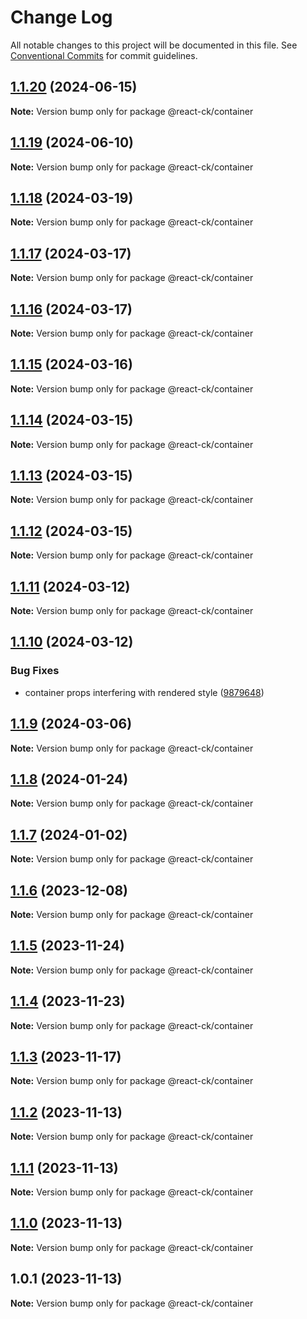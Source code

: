# Change Log

All notable changes to this project will be documented in this file.
See [Conventional Commits](https://conventionalcommits.org) for commit guidelines.

## [1.1.20](https://github.com/abelflopes/react-ck/compare/@react-ck/container@1.1.19...@react-ck/container@1.1.20) (2024-06-15)

**Note:** Version bump only for package @react-ck/container





## [1.1.19](https://github.com/abelflopes/react-ck/compare/@react-ck/container@1.1.18...@react-ck/container@1.1.19) (2024-06-10)

**Note:** Version bump only for package @react-ck/container





## [1.1.18](https://github.com/abelflopes/react-ck/compare/@react-ck/container@1.1.17...@react-ck/container@1.1.18) (2024-03-19)

**Note:** Version bump only for package @react-ck/container





## [1.1.17](https://github.com/abelflopes/react-ck/compare/@react-ck/container@1.1.16...@react-ck/container@1.1.17) (2024-03-17)

**Note:** Version bump only for package @react-ck/container





## [1.1.16](https://github.com/abelflopes/react-ck/compare/@react-ck/container@1.1.15...@react-ck/container@1.1.16) (2024-03-17)

**Note:** Version bump only for package @react-ck/container





## [1.1.15](https://github.com/abelflopes/react-ck/compare/@react-ck/container@1.1.14...@react-ck/container@1.1.15) (2024-03-16)

**Note:** Version bump only for package @react-ck/container





## [1.1.14](https://github.com/abelflopes/react-ck/compare/@react-ck/container@1.1.13...@react-ck/container@1.1.14) (2024-03-15)

**Note:** Version bump only for package @react-ck/container





## [1.1.13](https://github.com/abelflopes/react-ck/compare/@react-ck/container@1.1.12...@react-ck/container@1.1.13) (2024-03-15)

**Note:** Version bump only for package @react-ck/container





## [1.1.12](https://github.com/abelflopes/react-ck/compare/@react-ck/container@1.1.11...@react-ck/container@1.1.12) (2024-03-15)

**Note:** Version bump only for package @react-ck/container





## [1.1.11](https://github.com/abelflopes/react-ck/compare/@react-ck/container@1.1.10...@react-ck/container@1.1.11) (2024-03-12)

**Note:** Version bump only for package @react-ck/container





## [1.1.10](https://github.com/abelflopes/react-ck/compare/@react-ck/container@1.1.9...@react-ck/container@1.1.10) (2024-03-12)


### Bug Fixes

* container props interfering with rendered style ([9879648](https://github.com/abelflopes/react-ck/commit/9879648e013659271764ab9aa432d41f973d8548))



## [1.1.9](https://github.com/abelflopes/react-ck/compare/@react-ck/container@1.1.8...@react-ck/container@1.1.9) (2024-03-06)

**Note:** Version bump only for package @react-ck/container





## [1.1.8](https://github.com/abelflopes/react-ck/compare/@react-ck/container@1.1.7...@react-ck/container@1.1.8) (2024-01-24)

**Note:** Version bump only for package @react-ck/container





## [1.1.7](https://github.com/abelflopes/react-ck/compare/@react-ck/container@1.1.6...@react-ck/container@1.1.7) (2024-01-02)

**Note:** Version bump only for package @react-ck/container





## [1.1.6](https://github.com/abelflopes/react-ck/compare/@react-ck/container@1.1.5...@react-ck/container@1.1.6) (2023-12-08)

**Note:** Version bump only for package @react-ck/container





## [1.1.5](https://github.com/abelflopes/react-ck/compare/@react-ck/container@1.1.4...@react-ck/container@1.1.5) (2023-11-24)

**Note:** Version bump only for package @react-ck/container





## [1.1.4](https://github.com/abelflopes/react-ck/compare/@react-ck/container@1.1.3...@react-ck/container@1.1.4) (2023-11-23)

**Note:** Version bump only for package @react-ck/container





## [1.1.3](https://github.com/abelflopes/react-ck/compare/@react-ck/container@1.1.2...@react-ck/container@1.1.3) (2023-11-17)

**Note:** Version bump only for package @react-ck/container





## [1.1.2](https://github.com/abelflopes/react-ck/compare/@react-ck/container@1.1.1...@react-ck/container@1.1.2) (2023-11-13)

**Note:** Version bump only for package @react-ck/container





## [1.1.1](https://github.com/abelflopes/react-ck/compare/@react-ck/container@1.1.0...@react-ck/container@1.1.1) (2023-11-13)

**Note:** Version bump only for package @react-ck/container





## [1.1.0](https://github.com/abelflopes/react-ck/compare/@react-ck/container@1.0.1...@react-ck/container@1.1.0) (2023-11-13)

**Note:** Version bump only for package @react-ck/container





## 1.0.1 (2023-11-13)

**Note:** Version bump only for package @react-ck/container
